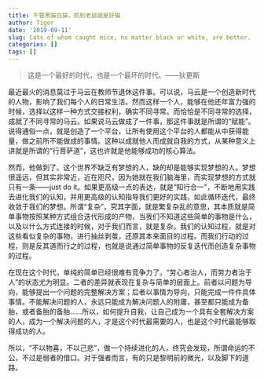 ```yaml
---
title: 不管黑猫白猫，抓到老鼠就是好猫
author: Tiger
date: '2019-09-11'
slug: Cats of whom caught mice, no matter black or white, are better.
categories: []
tags: []
---
```


>这是一个最好的时代，也是一个最坏的时代。——狄更斯

最近最火的消息莫过于马云在教师节退休这件事。可以说，马云是一个创造新时代的人物，影响了我们每个人的日常生活。然而这样一个人，能够在他还年富力强的时候，选择以这样一种方式交接权利，确实不同寻常。而恰恰是不同寻常的选择，成就了不同寻常的马云。如果说马云做成了一件事，那这件事就是所谓的“赋能”。说得通俗一点，就是创造了一个平台，让所有使用这个平台的人都能从中获得能量，做之前所不能做成的事情。这种以成就他人而成就自我的方式，从某种意义上讲就是所谓的“行菩萨道”，这也许就是他能够成功的核心算法。

然而，他做到了。这个世界不缺乏有梦想的人，缺的却是能够实现梦想的人。梦想很遥远，但其实非常近，近在咫尺，因为她就在我们脑海里，而实现梦想的方式就只有一条——just do it。如果更高级一点的表达，就是“知行合一”，不断地用实践去进化我们的认知，并用更高级的认知指导我们更好的实践，如此循环迭代，最终收敛于我们的梦想。所谓“复杂”，究其字面，就是繁复杂乱的意思，其本质就是简单事物按照某种方式组合迭代形成的产物，当我们不知道这些简单的事物是什么，以及以什么方式连接的时候，对于我们而言，就是复杂。我们的认知过程，就是对这些看似复杂的事物，进行抽丝剥茧，还原其本来面目的过程。而我们行动的过程，则是反其道而行之的过程，也就是说通过简单事物的反复迭代而创造复杂事物的过程。

在现在这个时代，单纯的简单已经很难有竞争力了。“劳心者治人，而劳力者治于人”的状态尤为明显。二者的差异就表现在复杂与简单的层面上。前者以问题为导向，能够提出一个问题的完整解决方案；后者以事情为导向，只能完成一件件具体事情。不能解决问题的人，永远只能成为解决问题人的附庸，甚至都只能成为备胎，或者备胎的备胎……所以，如何提升自我，让自己成为一个具有全套解决方案的人，成为一个解决问题的人，才是这个时代最需要的人，也是这个时代最能够取得成功的人。

所以，“不以物喜，不以己悲”，做一个持续进化的人，终究会发现，所谓命运的不公，不过是弱者的借口。对于强者而言，有的只是黎明前的微光，以及脚下的道路。
